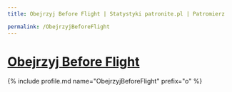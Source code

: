 ```yaml
---
title: Obejrzyj Before Flight | Statystyki patronite.pl | Patromierz

permalink: /ObejrzyjBeforeFlight
---
```


# [Obejrzyj Before Flight](https://patronite.pl/ObejrzyjBeforeFlight)

{% include profile.md name="ObejrzyjBeforeFlight" prefix="o" %}
